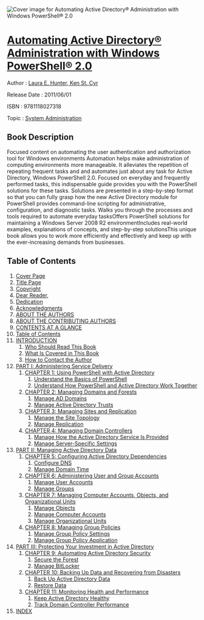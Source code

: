 ![Cover image for Automating Active Directory® Administration with Windows PowerShell® 2.0](https://imgdetail.ebookreading.net/cover/cover/system_admin/EB9781118027318.jpg)

[Automating Active Directory® Administration with Windows PowerShell® 2.0](https://ebookreading.net/view/book/Automating+Active+Directory%C2%AE+Administration+with+Windows+PowerShell%C2%AE+2.0-EB9781118027318_1.html "Automating Active Directory® Administration with Windows PowerShell® 2.0")
====================================================================================================================

Author : [Laura E. Hunter](https://ebookreading.net/search/author/Laura+E.+Hunter),[ Ken St. Cyr](https://ebookreading.net/search/author/+Ken+St.+Cyr)

Release Date : 2011/06/01

ISBN : 9781118027318

Topic : [System Administration](https://ebookreading.net/search/category/system-administration)

Book Description
-----------------

Focused content on automating the user authentication and authorization tool for Windows environments
Automation helps make administration of computing environments more manageable. It alleviates the repetition of repeating frequent tasks and and automates just about any task for Active Directory, Windows PowerShell 2.0. Focused on everyday and frequently performed tasks, this indispensable guide provides you with the PowerShell solutions for these tasks. Solutions are presented in a step-by-step format so that you can fully grasp how the new Active Directory module for PowerShell provides command-line scripting for administrative, configuration, and diagnostic tasks.
Walks you through the processes and tools required to automate everyday tasksOffers PowerShell solutions for maintaining a Windows Server 2008 R2 environmentIncludes real-world examples, explanations of concepts, and step-by-step solutionsThis unique book allows you to work more efficiently and effectively and keep up with the ever-increasing demands from businesses.
              
Table of Contents
-----------------

1. [Cover Page](https://ebookreading.net/view/book/Automating+Active+Directory%C2%AE+Administration+with+Windows+PowerShell%C2%AE+2.0-EB9781118027318_1.html)
1. [Title Page](https://ebookreading.net/view/book/Automating+Active+Directory%C2%AE+Administration+with+Windows+PowerShell%C2%AE+2.0-EB9781118027318_2.html)
1. [Copyright](https://ebookreading.net/view/book/Automating+Active+Directory%C2%AE+Administration+with+Windows+PowerShell%C2%AE+2.0-EB9781118027318_3.html)
1. [Dear Reader,](https://ebookreading.net/view/book/Automating+Active+Directory%C2%AE+Administration+with+Windows+PowerShell%C2%AE+2.0-EB9781118027318_4.html#dear)
1. [Dedication](https://ebookreading.net/view/book/Automating+Active+Directory%C2%AE+Administration+with+Windows+PowerShell%C2%AE+2.0-EB9781118027318_5.html)
1. [Acknowledgments](https://ebookreading.net/view/book/Automating+Active+Directory%C2%AE+Administration+with+Windows+PowerShell%C2%AE+2.0-EB9781118027318_6.html)
1. [ABOUT THE AUTHORS](https://ebookreading.net/view/book/Automating+Active+Directory%C2%AE+Administration+with+Windows+PowerShell%C2%AE+2.0-EB9781118027318_7.html#about)
1. [ABOUT THE CONTRIBUTING AUTHORS](https://ebookreading.net/view/book/Automating+Active+Directory%C2%AE+Administration+with+Windows+PowerShell%C2%AE+2.0-EB9781118027318_8.html#authors)
1. [CONTENTS AT A GLANCE](https://ebookreading.net/view/book/Automating+Active+Directory%C2%AE+Administration+with+Windows+PowerShell%C2%AE+2.0-EB9781118027318_9.html#contents)
1. [Table of Contents](https://ebookreading.net/view/book/Automating+Active+Directory%C2%AE+Administration+with+Windows+PowerShell%C2%AE+2.0-EB9781118027318_10.html)
1. [INTRODUCTION](https://ebookreading.net/view/book/Automating+Active+Directory%C2%AE+Administration+with+Windows+PowerShell%C2%AE+2.0-EB9781118027318_11.html#ind)
    1. [Who Should Read This Book](https://ebookreading.net/view/book/Automating+Active+Directory%C2%AE+Administration+with+Windows+PowerShell%C2%AE+2.0-EB9781118027318_12.html#ind-sec001)
    1. [What Is Covered in This Book](https://ebookreading.net/view/book/Automating+Active+Directory%C2%AE+Administration+with+Windows+PowerShell%C2%AE+2.0-EB9781118027318_13.html#ind-sec002)
    1. [How to Contact the Author](https://ebookreading.net/view/book/Automating+Active+Directory%C2%AE+Administration+with+Windows+PowerShell%C2%AE+2.0-EB9781118027318_14.html#ind-sec003)
1. [PART I: Administering Service Delivery](https://ebookreading.net/view/book/Automating+Active+Directory%C2%AE+Administration+with+Windows+PowerShell%C2%AE+2.0-EB9781118027318_15.html#pt1)
    1. [CHAPTER 1: Using PowerShell with Active Directory](https://ebookreading.net/view/book/Automating+Active+Directory%C2%AE+Administration+with+Windows+PowerShell%C2%AE+2.0-EB9781118027318_16.html#ch1)
        1. [Understand the Basics of PowerShell](https://ebookreading.net/view/book/Automating+Active+Directory%C2%AE+Administration+with+Windows+PowerShell%C2%AE+2.0-EB9781118027318_17.html#ch001)
        1. [Understand How PowerShell and Active Directory Work Together](https://ebookreading.net/view/book/Automating+Active+Directory%C2%AE+Administration+with+Windows+PowerShell%C2%AE+2.0-EB9781118027318_18.html#ch001-sec033)
    1. [CHAPTER 2: Managing Domains and Forests](https://ebookreading.net/view/book/Automating+Active+Directory%C2%AE+Administration+with+Windows+PowerShell%C2%AE+2.0-EB9781118027318_19.html#ch2)
        1. [Manage AD Domains](https://ebookreading.net/view/book/Automating+Active+Directory%C2%AE+Administration+with+Windows+PowerShell%C2%AE+2.0-EB9781118027318_20.html#ch002-sec001)
        1. [Manage Active Directory Trusts](https://ebookreading.net/view/book/Automating+Active+Directory%C2%AE+Administration+with+Windows+PowerShell%C2%AE+2.0-EB9781118027318_21.html#ch002-sec013)
    1. [CHAPTER 3: Managing Sites and Replication](https://ebookreading.net/view/book/Automating+Active+Directory%C2%AE+Administration+with+Windows+PowerShell%C2%AE+2.0-EB9781118027318_22.html#ch3)
        1. [Manage the Site Topology](https://ebookreading.net/view/book/Automating+Active+Directory%C2%AE+Administration+with+Windows+PowerShell%C2%AE+2.0-EB9781118027318_23.html#ch003-sec001)
        1. [Manage Replication](https://ebookreading.net/view/book/Automating+Active+Directory%C2%AE+Administration+with+Windows+PowerShell%C2%AE+2.0-EB9781118027318_24.html#ch003-sec028)
    1. [CHAPTER 4: Managing Domain Controllers](https://ebookreading.net/view/book/Automating+Active+Directory%C2%AE+Administration+with+Windows+PowerShell%C2%AE+2.0-EB9781118027318_25.html#ch4)
        1. [Manage How the Active Directory Service Is Provided](https://ebookreading.net/view/book/Automating+Active+Directory%C2%AE+Administration+with+Windows+PowerShell%C2%AE+2.0-EB9781118027318_26.html#ch004-sec001)
        1. [Manage Server-Specific Settings](https://ebookreading.net/view/book/Automating+Active+Directory%C2%AE+Administration+with+Windows+PowerShell%C2%AE+2.0-EB9781118027318_27.html#ch004-sec017)
1. [PART II: Managing Active Directory Data](https://ebookreading.net/view/book/Automating+Active+Directory%C2%AE+Administration+with+Windows+PowerShell%C2%AE+2.0-EB9781118027318_28.html#pt2)
    1. [CHAPTER 5: Configuring Active Directory Dependencies](https://ebookreading.net/view/book/Automating+Active+Directory%C2%AE+Administration+with+Windows+PowerShell%C2%AE+2.0-EB9781118027318_29.html#ch5)
        1. [Configure DNS](https://ebookreading.net/view/book/Automating+Active+Directory%C2%AE+Administration+with+Windows+PowerShell%C2%AE+2.0-EB9781118027318_30.html#ch005-sec001)
        1. [Manage Domain Time](https://ebookreading.net/view/book/Automating+Active+Directory%C2%AE+Administration+with+Windows+PowerShell%C2%AE+2.0-EB9781118027318_31.html#ch005-sec030)
    1. [CHAPTER 6: Administering User and Group Accounts](https://ebookreading.net/view/book/Automating+Active+Directory%C2%AE+Administration+with+Windows+PowerShell%C2%AE+2.0-EB9781118027318_32.html#ch6)
        1. [Manage User Accounts](https://ebookreading.net/view/book/Automating+Active+Directory%C2%AE+Administration+with+Windows+PowerShell%C2%AE+2.0-EB9781118027318_33.html#ch006-sec001)
        1. [Manage Groups](https://ebookreading.net/view/book/Automating+Active+Directory%C2%AE+Administration+with+Windows+PowerShell%C2%AE+2.0-EB9781118027318_34.html#ch006-sec031)
    1. [CHAPTER 7: Managing Computer Accounts, Objects, and Organizational Units](https://ebookreading.net/view/book/Automating+Active+Directory%C2%AE+Administration+with+Windows+PowerShell%C2%AE+2.0-EB9781118027318_35.html#ch7)
        1. [Manage Objects](https://ebookreading.net/view/book/Automating+Active+Directory%C2%AE+Administration+with+Windows+PowerShell%C2%AE+2.0-EB9781118027318_36.html#ch007-sec001)
        1. [Manage Computer Accounts](https://ebookreading.net/view/book/Automating+Active+Directory%C2%AE+Administration+with+Windows+PowerShell%C2%AE+2.0-EB9781118027318_37.html#ch007-sec018)
        1. [Manage Organizational Units](https://ebookreading.net/view/book/Automating+Active+Directory%C2%AE+Administration+with+Windows+PowerShell%C2%AE+2.0-EB9781118027318_38.html#ch007-sec032)
    1. [CHAPTER 8: Managing Group Policies](https://ebookreading.net/view/book/Automating+Active+Directory%C2%AE+Administration+with+Windows+PowerShell%C2%AE+2.0-EB9781118027318_39.html#ch8)
        1. [Manage Group Policy Settings](https://ebookreading.net/view/book/Automating+Active+Directory%C2%AE+Administration+with+Windows+PowerShell%C2%AE+2.0-EB9781118027318_40.html#ch008-sec001)
        1. [Manage Group Policy Application](https://ebookreading.net/view/book/Automating+Active+Directory%C2%AE+Administration+with+Windows+PowerShell%C2%AE+2.0-EB9781118027318_41.html#ch008-sec014)
1. [PART III: Protecting Your Investment in Active Directory](https://ebookreading.net/view/book/Automating+Active+Directory%C2%AE+Administration+with+Windows+PowerShell%C2%AE+2.0-EB9781118027318_42.html#pt3)
    1. [CHAPTER 9: Automating Active Directory Security](https://ebookreading.net/view/book/Automating+Active+Directory%C2%AE+Administration+with+Windows+PowerShell%C2%AE+2.0-EB9781118027318_43.html#ch9)
        1. [Secure the Forest](https://ebookreading.net/view/book/Automating+Active+Directory%C2%AE+Administration+with+Windows+PowerShell%C2%AE+2.0-EB9781118027318_44.html#ch009-sec001)
        1. [Manage BitLocker](https://ebookreading.net/view/book/Automating+Active+Directory%C2%AE+Administration+with+Windows+PowerShell%C2%AE+2.0-EB9781118027318_45.html#ch009-sec017)
    1. [CHAPTER 10: Backing Up Data and Recovering from Disasters](https://ebookreading.net/view/book/Automating+Active+Directory%C2%AE+Administration+with+Windows+PowerShell%C2%AE+2.0-EB9781118027318_46.html#ch10)
        1. [Back Up Active Directory Data](https://ebookreading.net/view/book/Automating+Active+Directory%C2%AE+Administration+with+Windows+PowerShell%C2%AE+2.0-EB9781118027318_47.html#ch010-sec001)
        1. [Restore Data](https://ebookreading.net/view/book/Automating+Active+Directory%C2%AE+Administration+with+Windows+PowerShell%C2%AE+2.0-EB9781118027318_48.html#ch010-sec015)
    1. [CHAPTER 11: Monitoring Health and Performance](https://ebookreading.net/view/book/Automating+Active+Directory%C2%AE+Administration+with+Windows+PowerShell%C2%AE+2.0-EB9781118027318_49.html#ch11)
        1. [Keep Active Directory Healthy](https://ebookreading.net/view/book/Automating+Active+Directory%C2%AE+Administration+with+Windows+PowerShell%C2%AE+2.0-EB9781118027318_50.html#ch011-sec001)
        1. [Track Domain Controller Performance](https://ebookreading.net/view/book/Automating+Active+Directory%C2%AE+Administration+with+Windows+PowerShell%C2%AE+2.0-EB9781118027318_51.html#ch011-sec010)
1. [INDEX](https://ebookreading.net/view/book/Automating+Active+Directory%C2%AE+Administration+with+Windows+PowerShell%C2%AE+2.0-EB9781118027318_52.html#ind_25_index)
